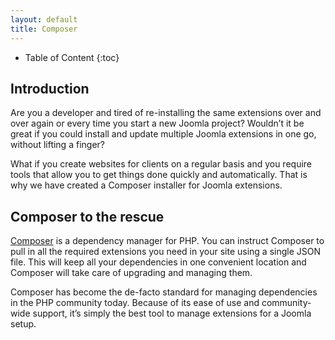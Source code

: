 ```yaml
---
layout: default
title: Composer
---
```


* Table of Content
{:toc}

## Introduction

Are you a developer and tired of re-installing the same extensions over and over again or every time you start a new Joomla project? Wouldn’t it be great if you could install and update multiple Joomla extensions in one go, without lifting a finger?

What if you create websites for clients on a regular basis and you require tools that allow you to get things done quickly and automatically. That is why we have created a Composer installer for Joomla extensions.

## Composer to the rescue

[Composer](http://getcomposer.org/) is a dependency manager for PHP. You can instruct Composer to pull in all the required extensions you need in your site using a single JSON file. This will keep all your dependencies in one convenient location and Composer will take care of upgrading and managing them.

Composer has become the de-facto standard for managing dependencies in the PHP community today. Because of its ease of use and community-wide support, it’s simply the best tool to manage extensions for a Joomla setup.
